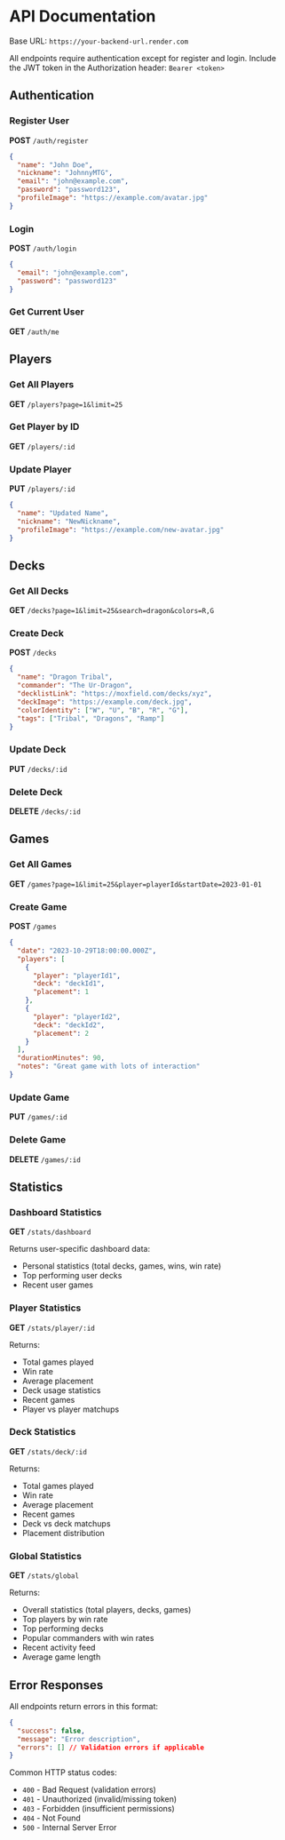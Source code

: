 # API Documentation

Base URL: `https://your-backend-url.render.com`

All endpoints require authentication except for register and login.
Include the JWT token in the Authorization header: `Bearer <token>`

## Authentication

### Register User
**POST** `/auth/register`

```json
{
  "name": "John Doe",
  "nickname": "JohnnyMTG",
  "email": "john@example.com",
  "password": "password123",
  "profileImage": "https://example.com/avatar.jpg"
}
```

### Login
**POST** `/auth/login`

```json
{
  "email": "john@example.com",
  "password": "password123"
}
```

### Get Current User
**GET** `/auth/me`

## Players

### Get All Players
**GET** `/players?page=1&limit=25`

### Get Player by ID
**GET** `/players/:id`

### Update Player
**PUT** `/players/:id`

```json
{
  "name": "Updated Name",
  "nickname": "NewNickname",
  "profileImage": "https://example.com/new-avatar.jpg"
}
```

## Decks

### Get All Decks
**GET** `/decks?page=1&limit=25&search=dragon&colors=R,G`

### Create Deck
**POST** `/decks`

```json
{
  "name": "Dragon Tribal",
  "commander": "The Ur-Dragon",
  "decklistLink": "https://moxfield.com/decks/xyz",
  "deckImage": "https://example.com/deck.jpg",
  "colorIdentity": ["W", "U", "B", "R", "G"],
  "tags": ["Tribal", "Dragons", "Ramp"]
}
```

### Update Deck
**PUT** `/decks/:id`

### Delete Deck
**DELETE** `/decks/:id`

## Games

### Get All Games
**GET** `/games?page=1&limit=25&player=playerId&startDate=2023-01-01`

### Create Game
**POST** `/games`

```json
{
  "date": "2023-10-29T18:00:00.000Z",
  "players": [
    {
      "player": "playerId1",
      "deck": "deckId1",
      "placement": 1
    },
    {
      "player": "playerId2",
      "deck": "deckId2",
      "placement": 2
    }
  ],
  "durationMinutes": 90,
  "notes": "Great game with lots of interaction"
}
```

### Update Game
**PUT** `/games/:id`

### Delete Game
**DELETE** `/games/:id`

## Statistics

### Dashboard Statistics
**GET** `/stats/dashboard`

Returns user-specific dashboard data:
- Personal statistics (total decks, games, wins, win rate)
- Top performing user decks
- Recent user games

### Player Statistics
**GET** `/stats/player/:id`

Returns:
- Total games played
- Win rate
- Average placement
- Deck usage statistics
- Recent games
- Player vs player matchups

### Deck Statistics
**GET** `/stats/deck/:id`

Returns:
- Total games played
- Win rate
- Average placement
- Recent games
- Deck vs deck matchups
- Placement distribution

### Global Statistics
**GET** `/stats/global`

Returns:
- Overall statistics (total players, decks, games)
- Top players by win rate
- Top performing decks
- Popular commanders with win rates
- Recent activity feed
- Average game length

## Error Responses

All endpoints return errors in this format:

```json
{
  "success": false,
  "message": "Error description",
  "errors": [] // Validation errors if applicable
}
```

Common HTTP status codes:
- `400` - Bad Request (validation errors)
- `401` - Unauthorized (invalid/missing token)
- `403` - Forbidden (insufficient permissions)
- `404` - Not Found
- `500` - Internal Server Error